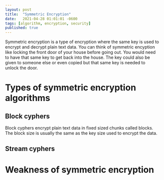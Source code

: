 ```yaml
---
layout: post
title:  "Symmetric Encryption"
date:   2021-04-28 01:01:01 -0600
tags: [algorithm, encryption, security]
published: true
---
```



Symmetric encryption is a type of encryption where the same key is used to encrypt and decrypt plain text data.
You can think of symmetric encyption like locking the front door of your house before going out. You would need
to have that same key to get back into the house. The key could also be given to someone else or even copied 
but that same key is needed to unlock the door.


# Types of symmetric encryption algorithms


## Block cyphers

Block cyphers encrypt plain text data in fixed sized chunks called blocks. The block size is usually the same as the key size 
used to encrypt the data. 


## Stream cyphers


# Weakness of symmetric encryption


[AES Wiki]: https://en.wikipedia.org/wiki/Advanced_Encryption_Standard
[AES Paper]: https://nvlpubs.nist.gov/nistpubs/FIPS/NIST.FIPS.197.pdf
[AES Validation]: https://csrc.nist.gov/CSRC/media/Projects/Cryptographic-Algorithm-Validation-Program/documents/aes/AESAVS.pdf